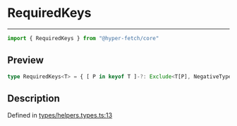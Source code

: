 

# RequiredKeys

<div class="api-docs__separator" data-reactroot="">

---

</div><div class="api-docs__import" data-reactroot="">

```ts
import { RequiredKeys } from "@hyper-fetch/core"
```

</div><div class="api-docs__section">

## Preview

</div><div class="api-docs__preview type single">

```ts
type RequiredKeys<T> = { [ P in keyof T ]-?: Exclude<T[P], NegativeTypes> };
```

</div><div class="api-docs__section">

## Description

</div><div class="api-docs__description"><span class="api-docs__do-not-parse">



</span></div><p class="api-docs__definition">

Defined in [types/helpers.types.ts:13](https://github.com/BetterTyped/hyper-fetch/blob/479dcad6/packages/core/src/types/helpers.types.ts#L13)

</p>